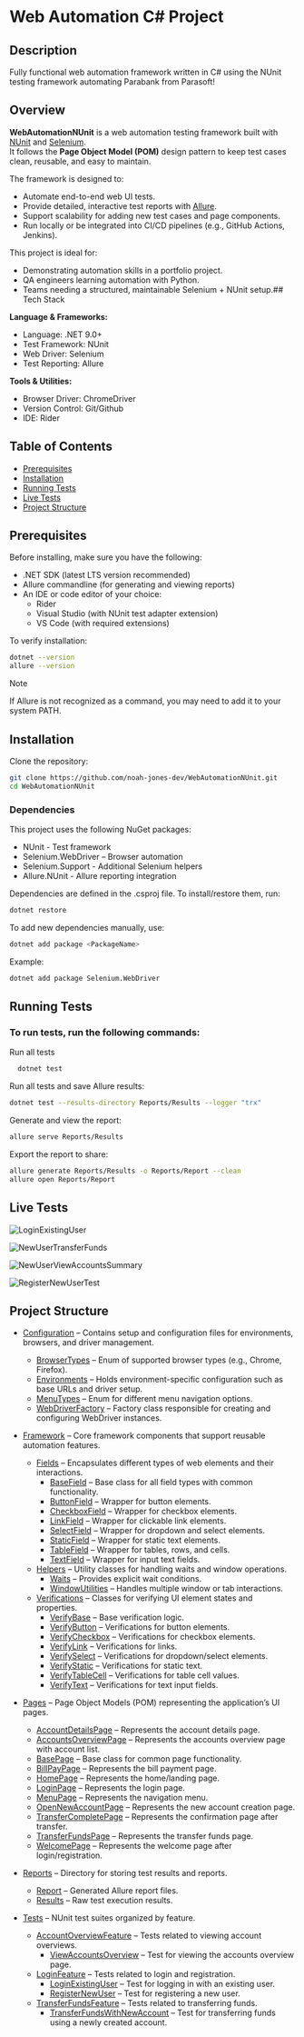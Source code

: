 
# Web Automation C# Project

## Description

Fully functional web automation framework written in C# using the NUnit testing framework automating Parabank from Parasoft!


## Overview

**WebAutomationNUnit** is a web automation testing framework built with [NUnit](https://docs.nunit.org/) and [Selenium](https://www.selenium.dev/).  
It follows the **Page Object Model (POM)** design pattern to keep test cases clean, reusable, and easy to maintain.  

The framework is designed to:  
- Automate end-to-end web UI tests.  
- Provide detailed, interactive test reports with [Allure](https://allurereport.org/).  
- Support scalability for adding new test cases and page components.  
- Run locally or be integrated into CI/CD pipelines (e.g., GitHub Actions, Jenkins).  

This project is ideal for:  
- Demonstrating automation skills in a portfolio project.
- QA engineers learning automation with Python.  
- Teams needing a structured, maintainable Selenium + NUnit setup.## Tech Stack

**Language & Frameworks:**  
- Language: .NET 9.0+  
- Test Framework: NUnit
- Web Driver: Selenium
- Test Reporting: Allure

**Tools & Utilities:**  
- Browser Driver: ChromeDriver
- Version Control: Git/Github
- IDE: Rider
## Table of Contents

- [Prerequisites](#prerequisites)
- [Installation](#installation)
- [Running Tests](#running-tests)
- [Live Tests](#live-tests)
- [Project Structure](#project-structure)
## Prerequisites

Before installing, make sure you have the following:
- .NET SDK (latest LTS version recommended)
- Allure commandline (for generating and viewing reports)
- An IDE or code editor of your choice:
    - Rider 
    - Visual Studio (with NUnit test adapter extension)
    - VS Code (with required extensions)

To verify installation:
```bash
dotnet --version
allure --version
```
> [!NOTE]
> If Allure is not recognized as a command, you may need to add it to your system PATH.

## Installation

Clone the repository:
```bash
git clone https://github.com/noah-jones-dev/WebAutomationNUnit.git
cd WebAutomationNUnit
```
### Dependencies

This project uses the following NuGet packages:
- NUnit - Test framework
- Selenium.WebDriver – Browser automation
- Selenium.Support - Additional Selenium helpers
- Allure.NUnit - Allure reporting integration

Dependencies are defined in the .csproj file. To install/restore them, run:
```bash
dotnet restore
```
To add new dependencies manually, use:
```bash
dotnet add package <PackageName>
```
Example:
```bash
dotnet add package Selenium.WebDriver
```

## Running Tests

### To run tests, run the following commands:

Run all tests
```bash
  dotnet test
```
Run all tests and save Allure results:
```bash
dotnet test --results-directory Reports/Results --logger "trx"
```
Generate and view the report:
```bash
allure serve Reports/Results
```
Export the report to share:
```bash
allure generate Reports/Results -o Reports/Report --clean
allure open Reports/Report
```



## Live Tests

![LoginExistingUser](https://github.com/user-attachments/assets/7ad0623e-3ec4-4d83-bc9d-2fa1e7a15c23)

![NewUserTransferFunds](https://github.com/user-attachments/assets/8c6f471b-7b82-45c7-89bd-0bd8e3df5ffd)

![NewUserViewAccountsSummary](https://github.com/user-attachments/assets/23fe6bab-77bc-41ae-a645-7fddbcea93d6)

![RegisterNewUserTest](https://github.com/user-attachments/assets/12bc10f8-ebe1-4829-82d9-5d49d20592f5)

## Project Structure

- [Configuration](Configuration/) – Contains setup and configuration files for environments, browsers, and driver management.  
    - [BrowserTypes](Configuration/BrowserTypes.cs) – Enum of supported browser types (e.g., Chrome, Firefox).  
    - [Environments](Configuration/Environments/) – Holds environment-specific configuration such as base URLs and driver setup.  
    - [MenuTypes](Configuration/MenuTypes/) – Enum for different menu navigation options.  
    - [WebDriverFactory](Configuration/WebDriverFactory.cs) – Factory class responsible for creating and configuring WebDriver instances.  
- [Framework](Framework/) – Core framework components that support reusable automation features.  
    - [Fields](Framework/Fields/) – Encapsulates different types of web elements and their interactions.  
        - [BaseField](BaseField.cs) – Base class for all field types with common functionality.  
        - [ButtonField](ButtonField.cs) – Wrapper for button elements.  
        - [CheckboxField](CheckboxField.cs) – Wrapper for checkbox elements.  
        - [LinkField](LinkField.cs) – Wrapper for clickable link elements.  
        - [SelectField](SelectField.cs) – Wrapper for dropdown and select elements.  
        - [StaticField](StaticField.cs) – Wrapper for static text elements.  
        - [TableField](TableField.cs) – Wrapper for tables, rows, and cells.  
        - [TextField](TextField.cs) – Wrapper for input text fields.  
    - [Helpers](Framework/Helpers/) – Utility classes for handling waits and window operations.  
        - [Waits](Waits.cs) – Provides explicit wait conditions.  
        - [WindowUtilities](WindowUtilities.cs) – Handles multiple window or tab interactions.  
    - [Verifications](Framework/Verifications/) – Classes for verifying UI element states and properties.  
        - [VerifyBase](VerifyBase.cs) – Base verification logic.  
        - [VerifyButton](VerifyButton.cs) – Verifications for button elements.  
        - [VerifyCheckbox](VerifyCheckbox.cs) – Verifications for checkbox elements.  
        - [VerifyLink](VerifyLink.cs) – Verifications for links.  
        - [VerifySelect](VerifySelect.cs) – Verifications for dropdown/select elements.  
        - [VerifyStatic](VerifyStatic.cs) – Verifications for static text.  
        - [VerifyTableCell](VerifyTableCell.cs) – Verifications for table cell values.  
        - [VerifyText](VerifyText.cs) – Verifications for text input fields.  
- [Pages](Pages/) – Page Object Models (POM) representing the application’s UI pages.  
    - [AccountDetailsPage](AccountDetailsPage.cs) – Represents the account details page.  
    - [AccountsOverviewPage](AccountsOverviewPage.cs) – Represents the accounts overview page with account list.  
    - [BasePage](BasePage.cs) – Base class for common page functionality.  
    - [BillPayPage](BillPayPage.cs) – Represents the bill payment page.  
    - [HomePage](HomePage.cs) – Represents the home/landing page.  
    - [LoginPage](LoginPage.cs) – Represents the login page.  
    - [MenuPage](MenuPage.cs) – Represents the navigation menu.  
    - [OpenNewAccountPage](OpenNewAccountPage.cs) – Represents the new account creation page.  
    - [TransferCompletePage](TransferCompletePage.cs) – Represents the confirmation page after transfer.  
    - [TransferFundsPage](TransferFundsPage.cs) – Represents the transfer funds page.  
    - [WelcomePage](WelcomePage.cs) – Represents the welcome page after login/registration.  

- [Reports](Reports/) – Directory for storing test results and reports.  
    - [Report](Report/) – Generated Allure report files.  
    - [Results](Results/) – Raw test execution results.  
- [Tests](Tests/) – NUnit test suites organized by feature.  
    - [AccountOverviewFeature](Tests/AccountOverviewFeature/) – Tests related to viewing account overviews.  
        - [ViewAccountsOverview](ViewAccountsOverview.cs) – Test for viewing the accounts overview page.  
    - [LoginFeature](Tests/LoginFeature/) – Tests related to login and registration.  
        - [LoginExistingUser](LoginExistingUser.cs) – Test for logging in with an existing user.  
        - [RegisterNewUser](RegisterNewUser.cs) – Test for registering a new user.  
    - [TransferFundsFeature](Tests/TransferFundsFeature/) – Tests related to transferring funds.  
        - [TransferFundsWithNewAccount](TransferFundsWithNewAccount.cs) – Test for transferring funds using a newly created account.  
